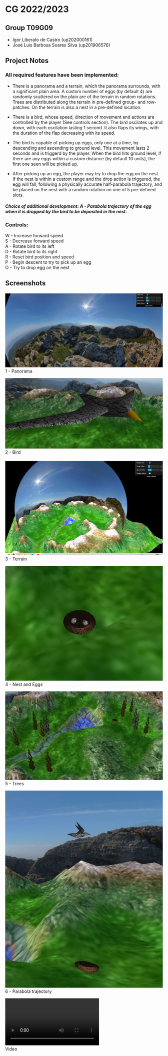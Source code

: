 # CG 2022/2023

## Group T09G09

- Igor Liberato de Castro (up202000161)
- José Luis Barbosa Soares Silva (up201906576)

## Project Notes

### All required features have been implemented:

- There is a panorama and a terrain, which the panorama surrounds, with a significant plain area. A custom number of eggs (by default 4) are randomly scattered on the plain are of the terrain in random rotations. Trees are distributed along the terrain in pre-defined group- and row-patches. On the terrain is also a nest in a pre-defined location.

- There is a bird, whose speed, direction of movement and actions are controlled by the player (See controls section). The bird oscilates up and down, with each oscilation lasting 1 second. It also flaps its wings, with the duration of the flap decreasing with its speed.

- The bird is capable of picking up eggs, only one at a time, by descending and ascending to ground level. This movement lasts 2 seconds and is triggerd by the player. When the bird hits ground level, if there are any eggs within a custom distance (by default 10 units), the first one seen will be picked up.

- After picking up an egg, the player may try to drop the egg on the nest. If the nest is within a custom range and the drop action is triggered, the egg will fall, following a physically accurate half-parabola trajectory, and be placed on the nest with a random rotation on one of 5 pre-defined slots.

##### Choice of additional development: A - Parabola trajectory of the egg when it is dropped by the bird to be deposited in the nest.

### Controls:

W - Increase forward speed   
S - Decrease forward speed  
A - Rotate bird to its left  
D - Rotate bird to its right  
R - Reset bird position and speed  
P - Begin descent to try to pick up an egg  
O - Try to drop egg on the nest

## Screenshots

![Screenshot 1](project/screenshots/project-t09g09-1.png)
1 - Panorama

![Screenshot 2](project/screenshots/project-t09g09-2.png)
2 - Bird

![Screenshot 3](project/screenshots/project-t09g09-3.png)
3 - Terrain

![Screenshot 4](project/screenshots/project-t09g09-4.png)
4 - Nest and Eggs

![Screenshot 5](project/screenshots/project-t09g09-5.png)
5 - Trees

![Screenshot 6](project/screenshots/project-t09g09-6.png)  
6 - Parabola trajectory

![](project/project-t09g09.mp4)  
Video
